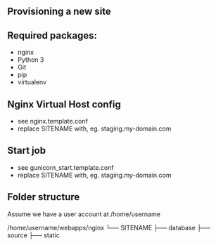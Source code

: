 Provisioning a new site
-----------------------

## Required packages:

* nginx
* Python 3
* Git
* pip
* virtualenv

## Nginx Virtual Host config

* see nginx.template.conf
* replace SITENAME with, eg. staging.my-domain.com

## Start job
* see gunicorn_start.template.conf 
* replace SITENAME with, eg. staging.my-domain.com

## Folder structure
Assume we have a user account at /home/username

/home/username/webapps/nginx
└── SITENAME
   ├── database
   ├── source
   ├── static
